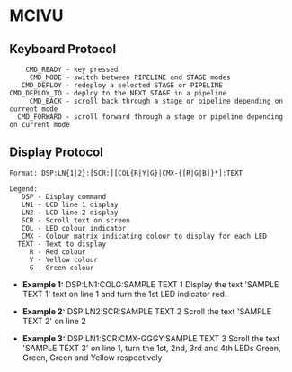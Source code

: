 MCIVU
=====

Keyboard Protocol
----------------------------------------
        CMD_READY - key pressed
         CMD_MODE - switch between PIPELINE and STAGE modes
       CMD_DEPLOY - redeploy a selected STAGE or PIPELINE
    CMD_DEPLOY_TO - deploy to the NEXT STAGE in a pipeline
         CMD_BACK - scroll back through a stage or pipeline depending on current mode
      CMD_FORWARD - scroll forward through a stage or pipeline depending on current mode


Display Protocol
----------------------------------------
    Format: DSP:LN{1|2}:[SCR:][COL{R|Y|G}|CMX-{[R|G|B]}*]:TEXT

    Legend:
       DSP - Display command
       LN1 - LCD line 1 display
       LN2 - LCD line 2 display
       SCR - Scroll text on screen
       COL - LED colour indicator
       CMX - Colour matrix indicating colour to display for each LED
      TEXT - Text to display
         R - Red colour
         Y - Yellow colour
         G - Green colour


- **Example 1:**
DSP:LN1:COLG:SAMPLE TEXT 1
Display the text 'SAMPLE TEXT 1' text on line 1 and turn the 1st LED indicator red.
    
- **Example 2:**
DSP:LN2:SCR:SAMPLE TEXT 2
Scroll the text 'SAMPLE TEXT 2' on line 2
    
- **Example 3:**
DSP:LN1:SCR:CMX-GGGY:SAMPLE TEXT 3
Scroll the text 'SAMPLE TEXT 3' on line 1, turn the 1st, 2nd, 3rd and 4th LEDs Green, Green, Green and Yellow respectively
